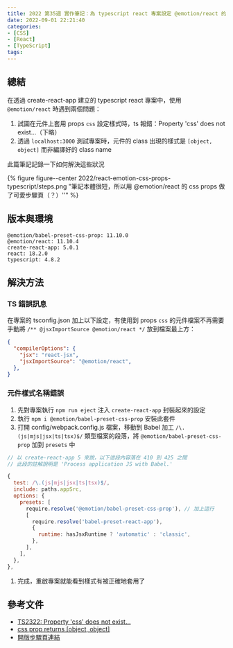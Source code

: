 ```yaml
---
title: 2022 第35週 實作筆記：為 typescript react 專案設定 @emotion/react 的 css props
date: 2022-09-01 22:21:40
categories:
- [CSS]
- [React]
- [TypeScript]
tags:
---
```


## 總結

在透過 create-react-app 建立的 typescript react 專案中，使用 `@emotion/react` 時遇到兩個問題：

1. 試圖在元件上套用 props `css` 設定樣式時，ts 報錯：Property 'css' does not exist...（下略）
2. 透過 `localhost:3000` 測試專案時，元件的 class 出現的樣式是 `[object, object]` 而非編譯好的 class name

此篇筆記記錄一下如何解決這些狀況

{% figure figure--center 2022/react-emotion-css-props-typescript/steps.png "筆記本體很短，所以用 @emotion/react 的 css props 做了可愛步驟頁（？）''" %}

## 版本與環境

```
@emotion/babel-preset-css-prop: 11.10.0
@emotion/react: 11.10.4
create-react-app: 5.0.1
react: 18.2.0
typescript: 4.8.2
```

## 解決方法
### TS 錯誤訊息

在專案的 tsconfig.json 加上以下設定，有使用到 props `css` 的元件檔案不再需要手動將 `/** @jsxImportSource @emotion/react */` 放到檔案最上方：

```json
{
  "compilerOptions": {
    "jsx": "react-jsx",
    "jsxImportSource": "@emotion/react",
  },
}
```

### 元件樣式名稱錯誤

1. 先對專案執行 `npm run eject` 注入 `create-react-app` 封裝起來的設定
2. 執行 `npm i @emotion/babel-preset-css-prop` 安裝此套件
3. 打開 config/webpack.config.js 檔案，移動到 Babel 加工 `/\.(js|mjs|jsx|ts|tsx)$/` 類型檔案的段落，將 `@emotion/babel-preset-css-prop` 加到 `presets` 中
```js
// 以 create-react-app 5 來說，以下這段內容落在 410 到 425 之間
// 此段的註解說明是 'Process application JS with Babel.'

{
  test: /\.(js|mjs|jsx|ts|tsx)$/,
  include: paths.appSrc,
  options: {
    presets: [
      require.resolve('@emotion/babel-preset-css-prop'), // 加上這行
      [
        require.resolve('babel-preset-react-app'),
        {
          runtime: hasJsxRuntime ? 'automatic' : 'classic',
        },
      ],
    ],
  },
},
```
1. 完成，重啟專案就能看到樣式有被正確地套用了

## 參考文件

- [TS2322: Property 'css' does not exist...](https://github.com/emotion-js/emotion/issues/1249)
- [css prop returns [object, object]](https://github.com/emotion-js/emotion/issues/1122)
- [開版步驟頁連結](https://tzynwang.github.io/emotion-react-props-css-typescript/)